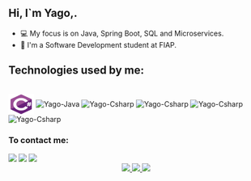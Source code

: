 ## Hi, I`m Yago,.

- :computer: My focus is on Java, Spring Boot, SQL and Microservices.
- :book: I'm a Software Development student at FIAP.

## Technologies used by me:

<div style="display: inline_block"><br>
   <img align="center" alt="Yago-Csharp" height="40" width="50" src="https://raw.githubusercontent.com/devicons/devicon/master/icons/csharp/csharp-original.svg">
   <img align="center" alt="Yago-Java" height="40" width="50" src="https://cdn.jsdelivr.net/gh/devicons/devicon/icons/java/java-original-wordmark.svg" />
   <img align="center" alt="Yago-Csharp" height="30" width="40" src="https://cdn.jsdelivr.net/gh/devicons/devicon/icons/postgresql/postgresql-original-wordmark.svg" />
   <img align="center" alt="Yago-Csharp" height="40" width="50" src="https://cdn.jsdelivr.net/gh/devicons/devicon/icons/spring/spring-original.svg" />
   <img align="center" alt="Yago-Csharp" height="40" width="50" src="https://cdn.jsdelivr.net/gh/devicons/devicon/icons/oracle/oracle-original.svg" />
   <img align="center" alt="Yago-Csharp" height="40" width="50" src="https://cdn.jsdelivr.net/gh/devicons/devicon/icons/github/github-original.svg" />
</div>


### To contact me:

<div> 
  <a href="https://www.linkedin.com/in/yago-gonçalves-da-silva/" target="_blank"><img src="https://img.shields.io/badge/-LinkedIn-%230077B5?style=for-the-badge&logo=linkedin&logoColor=white" target="_blank"></a> 
  <a href="mailto:yago.mdk284@gmail.com?subject=&body=" target="_blank"><img src="https://img.shields.io/badge/Gmail-D14836?style=for-the-badge&logo=gmail&logoColor=white" target="_blank"></a> 
  <a href="https://wa.me/5561993124772?text=Ol%C3%A1%21" target="_blank"><img src="https://img.shields.io/badge/WhatsApp-25D366?style=for-the-badge&logo=whatsapp&logoColor=white" target="_blank"></a> 
</div>

<div align="center">
  <a href="https://github.com/YGSilva">
  <img height="180em" src="https://github-readme-stats.vercel.app/api?username=YGSilva&show_icons=true&theme=dark&include_all_commits=true&count_private=true"/>
  <img height="180em" src="https://github-readme-stats.vercel.app/api/top-langs/?username=YGSilva&layout=compact&langs_count=10&theme=dark"/>
  <img height="180em" src="https://github-readme-streak-stats.herokuapp.com/?user=YGSilva&border=true&theme=dark" />
</div>



